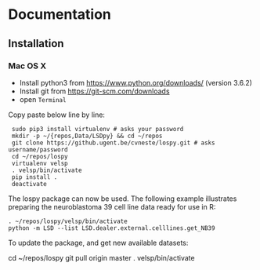 # Documentation
## Installation
### Mac OS X

- Install python3 from https://www.python.org/downloads/ (version 3.6.2)
- Install git from https://git-scm.com/downloads
- open `Terminal`

Copy paste below line by line:

     sudo pip3 install virtualenv # asks your password
     mkdir -p ~/{repos,Data/LSDpy} && cd ~/repos
     git clone https://github.ugent.be/cvneste/lospy.git # asks username/password
     cd ~/repos/lospy
     virtualenv velsp
     . velsp/bin/activate
     pip install .
     deactivate

The lospy package can now be used. The following example illustrates preparing
the neuroblastoma 39 cell line data ready for use in R:

    . ~/repos/lospy/velsp/bin/activate
    python -m LSD --list LSD.dealer.external.celllines.get_NB39

To update the package, and get new available datasets:

   cd ~/repos/lospy
   git pull origin master
   . velsp/bin/activate

